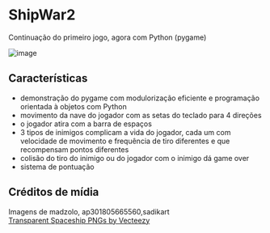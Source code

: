 # ShipWar2
Continuação do primeiro jogo, agora com Python (pygame)
  
![image](https://github.com/user-attachments/assets/6f83dc7a-8aad-4039-973f-0bb5047bb322)

## Características
- demonstração do pygame com modulorização eficiente e programação orientada à objetos com Python  
- movimento da nave do jogador com as setas do teclado para 4 direções
- o jogador atira com a barra de espaços
- 3 tipos de inimigos complicam a vida do jogador, cada um com velocidade de movimento e frequência de tiro diferentes e que recompensam pontos diferentes  
- colisão do tiro do inimigo ou do jogador com o inimigo dá game over
- sistema de pontuação

## Créditos de mídia
Imagens de madzolo, ap301805665560,sadikart  
<a href="https://www.vecteezy.com/free-png/transparent-spaceship">Transparent Spaceship PNGs by Vecteezy</a>  

